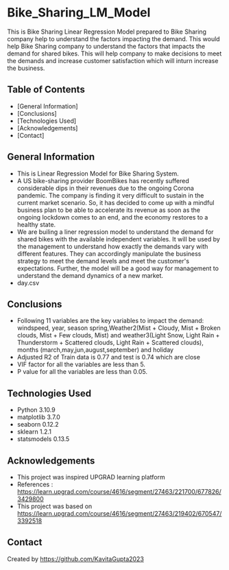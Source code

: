 # Bike_Sharing_LM_Model
This is Bike Sharing Linear Regression Model prepared to Bike Sharing company help to understand the factors impacting the demand.
This would help Bike Sharing company to understand the factors	that impacts the demand for shared bikes.
This will help company to make decisions to meet the demands and increase customer satisfaction which will inturn increase the business.


## Table of Contents
* [General Information]
* [Conclusions]
* [Technologies Used]
* [Acknowledgements]
* [Contact]


## General Information
- This is Linear Regression Model for Bike Sharing System.
- A US bike-sharing provider BoomBikes has recently suffered considerable dips in their revenues due to the ongoing Corona pandemic. 
  The company is finding it very difficult to sustain in the current market scenario. 
  So, it has decided to come up with a mindful business plan to be able to accelerate its revenue as soon as the ongoing lockdown comes to an end, and the economy restores to a healthy state. 
- We are builing a liner regression model to understand the demand for shared bikes with the available independent variables. 
  It will be used by the management to understand how exactly the demands vary with different features. 
  They can accordingly manipulate the business strategy to meet the demand levels and meet the customer's expectations. 
  Further, the model will be a good way for management to understand the demand dynamics of a new market. 
- day.csv

<!-- You don't have to answer all the questions - just the ones relevant to your project. -->

## Conclusions
- Following 11 variables are the key variables to impact the demand:
  windspeed, year, season spring,Weather2(Mist + Cloudy, Mist + Broken clouds, Mist + Few clouds, Mist) and weather3(Light Snow, Light Rain + Thunderstorm + Scattered clouds, Light Rain + Scattered clouds),
  months (march,may,jun,august,september) and holiday
- Adjusted R2 of Train data is 0.77 and test is 0.74 which are close
- VIF factor for all the variables are less than 5.
- P value for all the variables are less than 0.05.



## Technologies Used
- Python 3.10.9
- matplotlib 3.7.0
- seaborn 0.12.2
- sklearn 1.2.1
- statsmodels 0.13.5


## Acknowledgements
- This project was inspired UPGRAD learning platform
- References : https://learn.upgrad.com/course/4616/segment/27463/221700/677826/3429800
- This project was based on https://learn.upgrad.com/course/4616/segment/27463/219402/670547/3392518


## Contact
Created by https://github.com/KavitaGupta2023 


